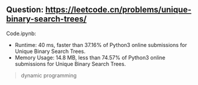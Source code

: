 ## Question: https://leetcode.cn/problems/unique-binary-search-trees/

Code.ipynb:
* Runtime: 40 ms, faster than 37.16% of Python3 online submissions for Unique Binary Search Trees.
* Memory Usage: 14.8 MB, less than 74.57% of Python3 online submissions for Unique Binary Search Trees.
> dynamic programming